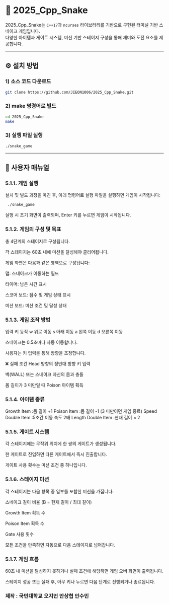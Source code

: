 # 🐍 2025_Cpp_Snake

2025_Cpp_Snake는 `C++17`과 `ncurses` 라이브러리를 기반으로 구현된 터미널 기반 스네이크 게임입니다.  
다양한 아이템과 게이트 시스템, 미션 기반 스테이지 구성을 통해 재미와 도전 요소를 제공합니다.

---

## ⚙️ 설치 방법

### 1) 소스 코드 다운로드

```bash
git clone https://github.com/JIEON1006/2025_Cpp_Snake.git
 ```

### 2) make 명령어로 빌드
```bash
cd 2025_Cpp_Snake
make
 ```

### 3) 실행 파일 실행
```bash
./snake_game
 ```

---

## 📘 사용자 매뉴얼
### 5.1.1. 게임 실행
설치 및 빌드 과정을 마친 후, 아래 명령어로 실행 파일을 실행하면 게임이 시작됩니다:

```bash
 ./snake_game
```

실행 시 초기 화면이 출력되며, Enter 키를 누르면 게임이 시작됩니다.

### 5.1.2. 게임의 구성 및 목표
총 4단계의 스테이지로 구성됩니다.

각 스테이지는 60초 내에 미션을 달성해야 클리어됩니다.

게임 화면은 다음과 같은 영역으로 구성됩니다:

맵: 스네이크가 이동하는 필드

타이머: 남은 시간 표시

스코어 보드: 점수 및 게임 상태 표시

미션 보드: 미션 조건 및 달성 상태

### 5.1.3. 게임 조작 방법
입력 키	동작
w	위로 이동
s	아래 이동
a	왼쪽 이동
d	오른쪽 이동

스네이크는 0.5초마다 자동 이동합니다.

사용자는 키 입력을 통해 방향을 조정합니다.

❌ 실패 조건
Head 방향의 정반대 방향 키 입력

벽(WALL) 또는 스네이크 자신의 몸과 충돌

몸 길이가 3 미만일 때 Poison 아이템 획득

### 5.1.4. 아이템 종류
Growth Item	            :몸 길이 +1
Poison Item	            :몸 길이 -1 (3 미만이면 게임 종료)
Speed Double Item	      :5초간 이동 속도 2배
Length Double Item      :현재 길이 × 2

### 5.1.5. 게이트 시스템
각 스테이지에는 무작위 위치에 한 쌍의 게이트가 생성됩니다.

한 게이트로 진입하면 다른 게이트에서 즉시 진출합니다.

게이트 사용 횟수는 미션 조건 중 하나입니다.

### 5.1.6. 스테이지 미션
각 스테이지는 다음 항목 중 일부를 포함한 미션을 가집니다:

스네이크 길이 비율 (B = 현재 길이 / 최대 길이)

Growth Item 획득 수

Poison Item 획득 수

Gate 사용 횟수

모든 조건을 만족하면 자동으로 다음 스테이지로 넘어갑니다.

### 5.1.7. 게임 흐름
60초 내 미션을 달성하지 못하거나 실패 조건에 해당하면 게임 오버 화면이 출력됩니다.

스테이지 성공 또는 실패 후, 아무 키나 누르면 다음 단계로 진행되거나 종료됩니다.

### 제작 : 국민대학교 오지언 안상협 안수민
